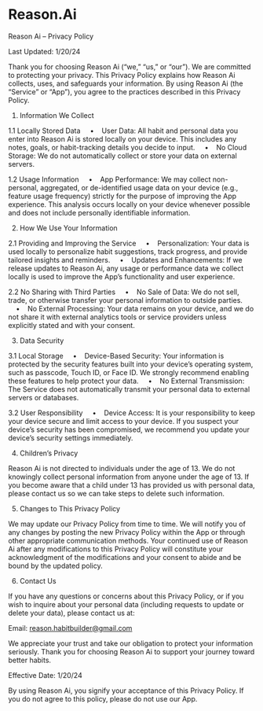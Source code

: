 # Reason.Ai

Reason Ai – Privacy Policy

Last Updated: 1/20/24

Thank you for choosing Reason Ai (“we,” “us,” or “our”). We are committed to protecting your privacy. This Privacy Policy explains how Reason Ai collects, uses, and safeguards your information. By using Reason Ai (the “Service” or “App”), you agree to the practices described in this Privacy Policy.

1. Information We Collect

1.1 Locally Stored Data
    •    User Data: All habit and personal data you enter into Reason Ai is stored locally on your device. This includes any notes, goals, or habit-tracking details you decide to input.
    •    No Cloud Storage: We do not automatically collect or store your data on external servers.

1.2 Usage Information
    •    App Performance: We may collect non-personal, aggregated, or de-identified usage data on your device (e.g., feature usage frequency) strictly for the purpose of improving the App experience. This analysis occurs locally on your device whenever possible and does not include personally identifiable information.

2. How We Use Your Information

2.1 Providing and Improving the Service
    •    Personalization: Your data is used locally to personalize habit suggestions, track progress, and provide tailored insights and reminders.
    •    Updates and Enhancements: If we release updates to Reason Ai, any usage or performance data we collect locally is used to improve the App’s functionality and user experience.

2.2 No Sharing with Third Parties
    •    No Sale of Data: We do not sell, trade, or otherwise transfer your personal information to outside parties.
    •    No External Processing: Your data remains on your device, and we do not share it with external analytics tools or service providers unless explicitly stated and with your consent.

3. Data Security

3.1 Local Storage
    •    Device-Based Security: Your information is protected by the security features built into your device’s operating system, such as passcode, Touch ID, or Face ID. We strongly recommend enabling these features to help protect your data.
    •    No External Transmission: The Service does not automatically transmit your personal data to external servers or databases.

3.2 User Responsibility
    •    Device Access: It is your responsibility to keep your device secure and limit access to your device. If you suspect your device’s security has been compromised, we recommend you update your device’s security settings immediately.

4. Children’s Privacy

Reason Ai is not directed to individuals under the age of 13. We do not knowingly collect personal information from anyone under the age of 13. If you become aware that a child under 13 has provided us with personal data, please contact us so we can take steps to delete such information.

5. Changes to This Privacy Policy

We may update our Privacy Policy from time to time. We will notify you of any changes by posting the new Privacy Policy within the App or through other appropriate communication methods. Your continued use of Reason Ai after any modifications to this Privacy Policy will constitute your acknowledgment of the modifications and your consent to abide and be bound by the updated policy.

6. Contact Us

If you have any questions or concerns about this Privacy Policy, or if you wish to inquire about your personal data (including requests to update or delete your data), please contact us at:

Email: reason.habitbuilder@gmail.com

We appreciate your trust and take our obligation to protect your information seriously. Thank you for choosing Reason Ai to support your journey toward better habits.

Effective Date: 1/20/24

By using Reason Ai, you signify your acceptance of this Privacy Policy. If you do not agree to this policy, please do not use our App.

